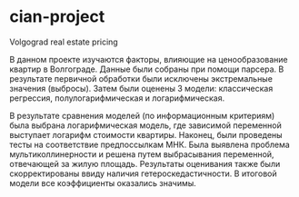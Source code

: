 # cian-project
Volgograd real estate pricing

В данном проекте изучаются факторы, влияющие на ценообразование квартир в Волгограде. Данные были собраны при помощи парсера. 
В результате первичной обработки были исключены экстремальные значения (выбросы). Затем были оценены 3 модели: классическая регрессия, 
полулогарифмическая и логарифмическая. 

В результате сравнения моделей (по информационным критериям) была выбрана логарифмическая модель, где зависимой переменной выступает логарифм стоимости квартиры.
Наконец, были проведены тесты на соответствие предпоссылкам МНК. Была выявлена проблема мультиколлинерности и решена путем выбрасывания переменной, 
отвечающей за жилую площадь. Результаты оценивания также были скорректированы ввиду наличия гетероскедастичности.
В итоговой модели все коэффициенты оказались значимы.
